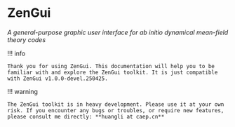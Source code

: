 # ZenGui

*A general-purpose graphic user interface for ab initio dynamical mean-field theory codes*

!!! info

    Thank you for using ZenGui. This documentation will help you to be familiar with and explore the ZenGui toolkit. It is just compatible with ZenGui v1.0.0-devel.250425.

!!! warning

    The ZenGui toolkit is in heavy development. Please use it at your own risk. If you encounter any bugs or troubles, or require new features, please consult me directly: **huangli at caep.cn**
